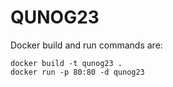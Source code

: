 # QUNOG23 
Docker build and run commands are:
```
docker build -t qunog23 .
docker run -p 80:80 -d qunog23
```
